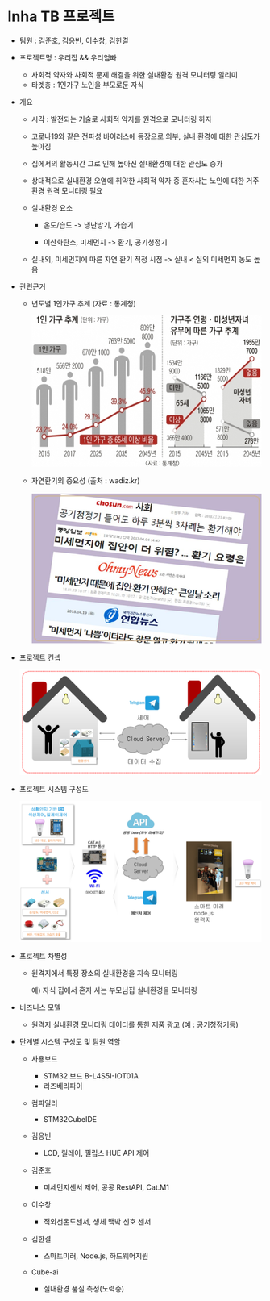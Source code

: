 # Inha TB 프로젝트

  - 팀원 :
    김준호, 김응빈, 이수창, 김한결
    
  - 프로젝트명 : 우리집 && 우리엄빠
      - 사회적 약자와 사회적 문제 해결을 위한 실내환경 원격 모니터링 알리미
      - 타겟층 : 1인가구 노인을 부모로둔 자식
      
  - 개요
     - 시각 : 발전되는 기술로 사회적 약자를 원격으로 모니터링 하자
     - 코로나19와 같은 전파성 바이러스에 등장으로 외부, 실내 환경에 대한 관심도가 높아짐 
     - 집에서의 활동시간 그로 인해 높아진 실내환경에 대한 관심도 증가
     - 상대적으로 실내환경 오염에 취약한 사회적 약자 중 혼자사는 노인에 대한 거주환경 원격 모니터링 필요
     
     - 실내환경 요소
       - 온도/습도
         -> 냉난방기, 가습기 
         
       - 이산화탄소, 미세먼지
         -> 환기, 공기청정기

      - 실내외, 미세먼지에 따른 자연 환기 적정 시점
        -> 실내 < 실외 미세먼지 농도 높음
          
  - 관련근거 
  
     - 년도별 1인가구 추계 (자료 : 통계청) 
     
        <img width="500" height="300" src="./png/1인가구.jpg"></img>

     - 자연환기의 중요성 (출처 : wadiz.kr)
     
        <img width="500" height="300" src="./png/환기.png"></img>
        
  - 프로젝트 컨셉
  
      <img width="" height="" src="./png/컨셉.png"></img>
      
  - 프로젝트 시스템 구성도
  
    <img width="" height="" src="./png/시스템구성도.png"></img>
        
  - 프로젝트 차별성
  
     - 원격지에서 특정 장소의 실내환경을 지속 모니터링
     
        예) 자식 집에서 혼자 사는 부모님집 실내환경을 모니터링
        
  - 비즈니스 모델
  
      - 원격지 실내환경 모니터링 데이터를 통한 제품 광고 (예 : 공기청정기등)
       
  - 단계별 시스템 구성도 및 팀원 역할
  
    - 사용보드
   
        - STM32 보드 B-L4S5I-IOT01A
        - 라즈베리파이
        
    - 컴파일러
        - STM32CubeIDE
  
    - 김응빈
        - LCD, 릴레이, 필립스 HUE API 제어
        
    - 김준호
        - 미세먼지센서 제어, 공공 RestAPI, Cat.M1
    
    - 이수창 
        - 적외선온도센서, 생체 맥박 신호 센서 
        
    - 김한결
        - 스마트미러, Node.js, 하드웨어지원
    
  
    - Cube-ai 
    
        - 실내환경 품질 측정(노력중)
     
